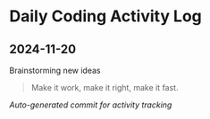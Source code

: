# Daily Coding Activity Log

## 2024-11-20

Brainstorming new ideas

> Make it work, make it right, make it fast.

*Auto-generated commit for activity tracking*
